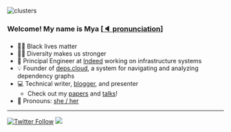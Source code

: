 ![clusters](https://github.com/mjpitz/mjpitz/raw/main/pis.jpeg)

### Welcome! My name is Mya [[🔈 pronunciation]]

* ✊🏿 Black lives matter
* 🏳️‍🌈 Diversity makes us stronger
* 🏢 Principal Engineer at [Indeed] working on infrastructure systems
* 💡 Founder of [deps.cloud], a system for navigating and analyzing dependency graphs
* 💻 Technical writer, [blogger], and presenter
  * Check out my [papers] and [talks]!
* 📛 Pronouns: [she / her]

---

[![Twitter Follow](https://img.shields.io/twitter/follow/myajpitz?label=%40myajpitz&style=social)](https://twitter.com/myajpitz)
![](https://www.google-analytics.com/collect?v=1&tid=UA-172921913-1&cid=555&t=pageview&ec=repo&ea=open&dp=%2F&dt=%2F)

[🔈 pronunciation]: https://www.google.com/search?q=pronunciation+maya

[Indeed]: https://github.com/indeedeng
[deps.cloud]: https://github.com/depscloud
[she / her]: https://pronoun.is/she
[blogger]: https://mjpitz.com
[papers]: https://github.com/mjpitz/mjpitz/tree/main/papers
[talks]: https://github.com/mjpitz/mjpitz/tree/main/talks

[emojis]: https://emojipedia.org/
